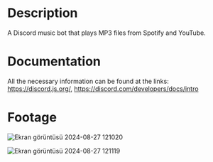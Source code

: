 # Description
A Discord music bot that plays MP3 files from Spotify and YouTube.

# Documentation
All the necessary information can be found at the links: 
https://discord.js.org/, https://discord.com/developers/docs/intro

# Footage
![Ekran görüntüsü 2024-08-27 121020](https://github.com/user-attachments/assets/c6a13c15-1f91-406c-ae19-2bc1626cd9a7)

![Ekran görüntüsü 2024-08-27 121119](https://github.com/user-attachments/assets/87ab0c1e-e85a-40d9-8a47-f64f586069ce)

